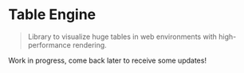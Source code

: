 # Table Engine

> Library to visualize huge tables in web environments with high-performance rendering.

Work in progress, come back later to receive some updates!
